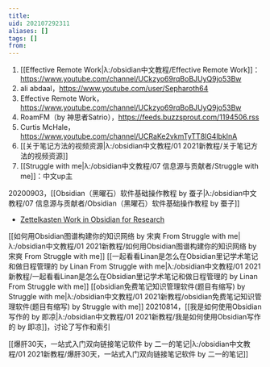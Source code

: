 ```yaml
---
title: 
uid: 202107292311
aliases: []
tags: []
from: 
---
```

1. [[Effective Remote Work|λ:/obsidian中文教程/Effective Remote Work]]：https://www.youtube.com/channel/UCkzyo69rqBoBJUyQ9jo53Bw
2. ali abdaal，https://www.youtube.com/user/Sepharoth64
3. Effective Remote Work，https://www.youtube.com/channel/UCkzyo69rqBoBJUyQ9jo53Bw
4. RoamFM（by 神思者Satrio），https://feeds.buzzsprout.com/1194506.rss
5. Curtis McHale，https://www.youtube.com/channel/UCRaKe2vkmTyTT8lG4lbkInA
6. [[关于笔记方法的视频资源|λ:/obsidian中文教程/01 2021新教程/关于笔记方法的视频资源]]
7. [[Struggle with me|λ:/obsidian中文教程/07 信息源与贡献者/Struggle with me]]：中文up主

20200903，[[Obsidian（黑曜石）软件基础操作教程 by 蚕子|λ:/obsidian中文教程/07 信息源与贡献者/Obsidian（黑曜石）软件基础操作教程 by 蚕子]]



- [Zettelkasten Work in Obsidian for Research](https://www.youtube.com/watch?v=rNMMwaKgz18)


[[如何用Obsidian图谱构建你的知识网络 by 宋爽 From Struggle with me|λ:/obsidian中文教程/01 2021新教程/如何用Obsidian图谱构建你的知识网络 by 宋爽 From Struggle with me]]
[[一起看看Linan是怎么在Obsidian里记学术笔记和做日程管理的 by Linan From Struggle with me|λ:/obsidian中文教程/01 2021新教程/一起看看Linan是怎么在Obsidian里记学术笔记和做日程管理的 by Linan From Struggle with me]]
[[obsidian免费笔记知识管理软件(题目有缩写) by Struggle with me|λ:/obsidian中文教程/01 2021新教程/obsidian免费笔记知识管理软件(题目有缩写) by Struggle with me]]
20210814，[[我是如何使用Obsidian写作的 by 即凉|λ:/obsidian中文教程/01 2021新教程/我是如何使用Obsidian写作的 by 即凉]]，讨论了写作和索引

[[爆肝30天，一站式入门双向链接笔记软件 by 二一的笔记|λ:/obsidian中文教程/01 2021新教程/爆肝30天，一站式入门双向链接笔记软件 by 二一的笔记]]